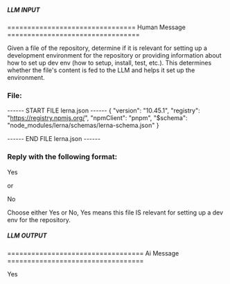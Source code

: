 ##### LLM INPUT #####
================================ Human Message =================================

Given a file of the repository, determine if it is relevant for setting up a development environment for the repository or providing information about how to set up dev env (how to setup, install, test, etc.). This determines whether the file's content is fed to the LLM and helps it set up the environment.

### File:
------ START FILE lerna.json ------
{
  "version": "10.45.1",
  "registry": "https://registry.npmjs.org/",
  "npmClient": "pnpm",
  "$schema": "node_modules/lerna/schemas/lerna-schema.json"
}

------ END FILE lerna.json ------

### Reply with the following format:

<rel>Yes</rel>

or

<rel>No</rel>

Choose either Yes or No, Yes means this file IS relevant for setting up a dev env for the repository.

##### LLM OUTPUT #####
================================== Ai Message ==================================

<rel>Yes</rel>